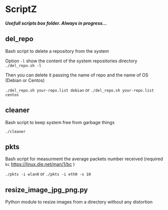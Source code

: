 # ScriptZ
__*Usefull scripts box folder. Always in progress...*__

## del_repo
Bash script to delete a repository from the system

Option `-l` show the content of the system repositories directory
`./del_repo.sh -l`

Then you can delete it passing the name of repo and the name of OS (Debian or Centos)

`./del_repo.sh your-repo.list debian` or `./del_repo.sh your-repo.list centos`

## cleaner
Bash script to keep system free from garbage things

`./cleaner`

## pkts
Bash script for measurment the average packets number received (required `bc` https://linux.die.net/man/1/bc )

`./pkts -i wlan0` or `./pkts -i eth0 -s 10`

## resize_image_jpg_png.py
Python module to resize images from a directory without any distortion
